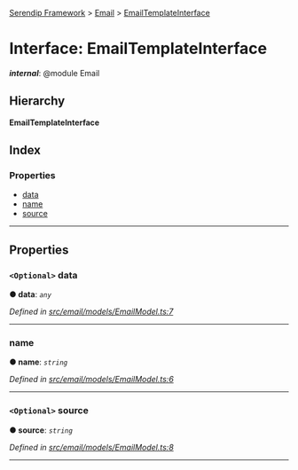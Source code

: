 [Serendip Framework](../README.md) > [Email](../modules/email.md) > [EmailTemplateInterface](../interfaces/email.emailtemplateinterface.md)

# Interface: EmailTemplateInterface

*__internal__*: @module Email

## Hierarchy

**EmailTemplateInterface**

## Index

### Properties

* [data](email.emailtemplateinterface.md#data)
* [name](email.emailtemplateinterface.md#name)
* [source](email.emailtemplateinterface.md#source)

---

## Properties

<a id="data"></a>

### `<Optional>` data

**● data**: *`any`*

*Defined in [src/email/models/EmailModel.ts:7](https://github.com/m-esm/serendip/blob/17b0858/src/email/models/EmailModel.ts#L7)*

___
<a id="name"></a>

###  name

**● name**: *`string`*

*Defined in [src/email/models/EmailModel.ts:6](https://github.com/m-esm/serendip/blob/17b0858/src/email/models/EmailModel.ts#L6)*

___
<a id="source"></a>

### `<Optional>` source

**● source**: *`string`*

*Defined in [src/email/models/EmailModel.ts:8](https://github.com/m-esm/serendip/blob/17b0858/src/email/models/EmailModel.ts#L8)*

___

